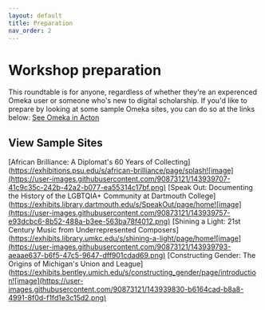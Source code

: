 ```yaml
---
layout: default
title: Preparation
nav_order: 2
---
```


# Workshop preparation 

This roundtable is for anyone, regardless of whether they're an experenced Omeka user or someone who's new to digital scholarship. If you'd like to prepare by looking at some sample Omeka sites, you can do so at the links below: [See Omeka in Acton](#view-sample-sites) 

## View Sample Sites

[African Brilliance: A Diplomat's 60 Years of Collecting] (https://exhibitions.psu.edu/s/african-brilliance/page/splash![image](https://user-images.githubusercontent.com/90873121/143939707-41c9c35c-242b-42a2-b077-ea55314c17bf.png)
[Speak Out: Documenting the History of the LGBTQIA+ Community at Dartmouth College](https://exhibits.library.dartmouth.edu/s/SpeakOut/page/home![image](https://user-images.githubusercontent.com/90873121/143939757-e93dcbc6-8b52-488a-b3ee-563ba78f4012.png)
[Shining a Light: 21st Century Music from Underrepresented Composers](https://exhibits.library.umkc.edu/s/shining-a-light/page/home![image](https://user-images.githubusercontent.com/90873121/143939793-aeaae637-b6f5-47c5-9647-dff901cdad69.png)
[Constructing Gender: The Origins of Michigan's Union and League](https://exhibits.bentley.umich.edu/s/constructing_gender/page/introduction![image](https://user-images.githubusercontent.com/90873121/143939830-b6164cad-b8a8-4991-8f0d-f1fd1e3c15d2.png)

